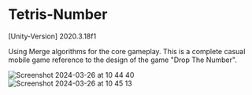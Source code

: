 # Tetris-Number
[Unity-Version] 2020.3.18f1

Using Merge algorithms for the core gameplay. This is a complete casual mobile game reference to the design of the game "Drop The Number".

![Screenshot 2024-03-26 at 10 44 40](https://github.com/chicamhao/TetrisNumber/assets/49046846/d22de41e-ab0d-4096-abbb-b43398a707c0)
![Screenshot 2024-03-26 at 10 45 13](https://github.com/chicamhao/TetrisNumber/assets/49046846/22a6bb8a-7eb3-40a4-b383-1303ddfd6002)

